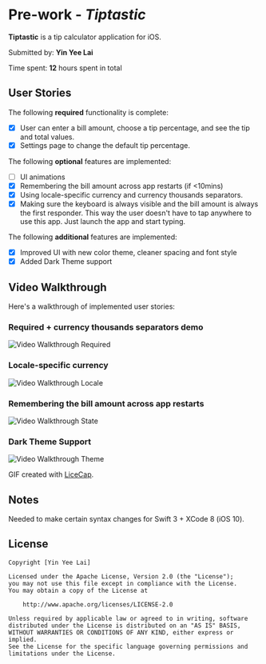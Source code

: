 # Pre-work - *Tiptastic*

**Tiptastic** is a tip calculator application for iOS.

Submitted by: **Yin Yee Lai**

Time spent: **12** hours spent in total

## User Stories

The following **required** functionality is complete:

* [x] User can enter a bill amount, choose a tip percentage, and see the tip and total values.
* [x] Settings page to change the default tip percentage.

The following **optional** features are implemented:
* [ ] UI animations
* [x] Remembering the bill amount across app restarts (if <10mins)
* [x] Using locale-specific currency and currency thousands separators.
* [x] Making sure the keyboard is always visible and the bill amount is always the first responder. This way the user doesn't have to tap anywhere to use this app. Just launch the app and start typing.

The following **additional** features are implemented:
* [x] Improved UI with new color theme, cleaner spacing and font style
* [x] Added Dark Theme support

## Video Walkthrough 

Here's a walkthrough of implemented user stories:

### Required + currency thousands separators demo
<img src='https://github.com/yylai/Tiptastic/blob/master/walkthrough.gif' title='Video Walkthrough Required' width='' alt='Video Walkthrough Required' />

### Locale-specific currency
<img src='https://github.com/yylai/Tiptastic/blob/master/walkthrough-locale.gif' title='Video Walkthrough Locale' width='' alt='Video Walkthrough Locale' />

### Remembering the bill amount across app restarts
<img src='https://github.com/yylai/Tiptastic/blob/master/walkthrough-state.gif' title='Video Walkthrough State' width='' alt='Video Walkthrough State' />

### Dark Theme Support
<img src='https://github.com/yylai/Tiptastic/blob/master/walkthrough-theme.gif' title='Video Walkthrough Theme' width='' alt='Video Walkthrough Theme' />

GIF created with [LiceCap](http://www.cockos.com/licecap/).

## Notes

Needed to make certain syntax changes for Swift 3 + XCode 8 (iOS 10).

## License

    Copyright [Yin Yee Lai]

    Licensed under the Apache License, Version 2.0 (the "License");
    you may not use this file except in compliance with the License.
    You may obtain a copy of the License at

        http://www.apache.org/licenses/LICENSE-2.0

    Unless required by applicable law or agreed to in writing, software
    distributed under the License is distributed on an "AS IS" BASIS,
    WITHOUT WARRANTIES OR CONDITIONS OF ANY KIND, either express or implied.
    See the License for the specific language governing permissions and
    limitations under the License.
